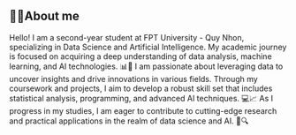 ## 🧑‍💻About me
Hello! I am a second-year student at FPT University - Quy Nhon, specializing in Data Science and Artificial Intelligence. My academic journey is focused on acquiring a deep understanding of data analysis, machine learning, and AI technologies. 📊🤖 I am passionate about leveraging data to uncover insights and drive innovations in various fields. Through my coursework and projects, I aim to develop a robust skill set that includes statistical analysis, programming, and advanced AI techniques. 💻📈 As I progress in my studies, I am eager to contribute to cutting-edge research and practical applications in the realm of data science and AI. 🌟🔍